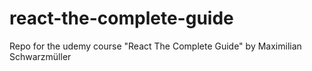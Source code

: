 # react-the-complete-guide

Repo for the udemy course "React The Complete Guide" by Maximilian Schwarzmüller
